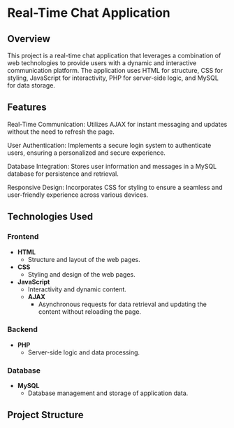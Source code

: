 #  Real-Time Chat Application
## Overview

This project is a real-time chat application that leverages a combination of web technologies to provide users with a dynamic and interactive communication platform. The application uses HTML for structure, CSS for styling, JavaScript for interactivity, PHP for server-side logic, and MySQL for data storage.

## Features

Real-Time Communication: Utilizes AJAX for instant messaging and updates without the need to refresh the page.

User Authentication: Implements a secure login system to authenticate users, ensuring a personalized and secure experience.

Database Integration: Stores user information and messages in a MySQL database for persistence and retrieval.

Responsive Design: Incorporates CSS for styling to ensure a seamless and user-friendly experience across various devices.

## Technologies Used

### Frontend
- **HTML**
  - Structure and layout of the web pages.
- **CSS**
  - Styling and design of the web pages.
- **JavaScript**
  - Interactivity and dynamic content.
  - **AJAX**
    - Asynchronous requests for data retrieval and updating the content without reloading the page.

### Backend
- **PHP**
  - Server-side logic and data processing.

### Database
- **MySQL**
  - Database management and storage of application data.


## Project Structure
